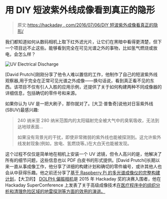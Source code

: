 # 用 DIY 短波紫外线成像看到真正的隐形

> 原文:[https://hackaday . com/2016/07/06/DIY 短波紫外成像看真正的隐形/](https://hackaday.com/2016/07/06/seeing-the-truly-invisible-with-diy-shortwave-uv-imaging/)

我们都知道如何从数码相机上取下红外滤光片，让它们在黑暗中看得更清楚，但下一个项目远不止这些。能够看到完全在可见光谱之外的事物，比如氢气燃烧或放电，会怎么样？

![UV Electrical Discharge](../Images/6c841d2d3d4f8cdca1eb1cf19a534a3e.png)

[David Prutchi]刚刚分享了他令人难以置信的工作，他制作了自己的短波紫外线观察器,用于完全在正常可见光谱之外成像——换句话说，看到真正看不见的东西。该项目不仅有引人入胜的应用示例，还提供了关于如何构建两种不同成像器的详细信息，包括确切的零件号和来源。

如果你认为 UV 是一把大刷子，那你就对了。[大卫·普鲁奇]说他对日盲紫外线(SBUV)最感兴趣:

> 240 纳米至 280 纳米范围内的太阳辐射完全被大气中的臭氧吸收，无法到达地球表面…
> 
> 如果没有背景光的干扰，即使非常微弱的紫外线也能被探测到。这允许紫外线发射现象(例如，放电、氢燃烧等。)在大白天也能被发现。

这个过程不仅仅是简单地在相机上安装一个 UV 滤镜，但令人高兴的是，他解决了所有的细节问题，这些信息也以 PDF 白皮书的形式提供。[David Prutchi]长期以来一直从事成像工作，他分享了详细的构建计划和确切的零件编号，或许其他人也会从中获得乐趣。他之前还分享了[基于 Raspberry Pi 的多光谱成像仪的完整构建计划](https://hackaday.io/project/7629-all-mode-raspberry-pi-imager)，【大卫的】 [DOLPHi 偏振相机](https://hackaday.io/project/6958-dolpi-raspi-polarization-camera)是 2015 年 Hackaday 奖的决赛入围者，他在 Hackaday SuperConference 上发表了关于高级成像技术[在医疗程序中的组织分析和清理危险区域的地雷探测等方面的效用的演讲。](http://hackaday.com/2015/12/15/augmenting-human-vision-with-polarimetric-cameras/)
